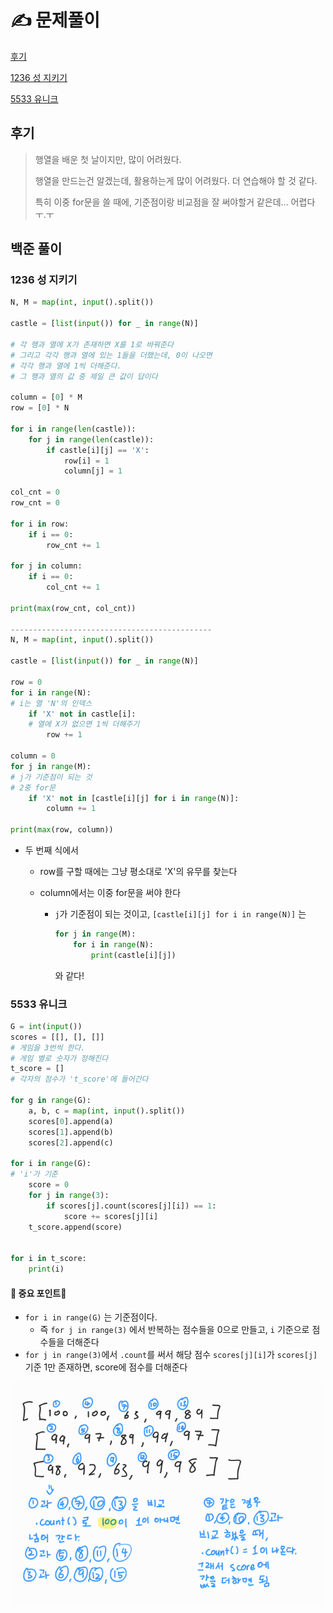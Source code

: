 # ✍️ 문제풀이

[후기](#후기)

[1236 성 지키기](#1236-성-지키기)

[5533 유니크](#5533-유니크)





## 후기

>행열을 배운 첫 날이지만, 많이 어려웠다.
>
>행열을 만드는건 알겠는데, 활용하는게 많이 어려웠다. 더 연습해야 할 것 같다.
>
>특히 이중 for문을 쓸 때에, 기준점이랑 비교점을 잘 써야할거 같은데... 어렵다 ㅜ.ㅜ



## 백준 풀이



### 1236 성 지키기

```python
N, M = map(int, input().split())

castle = [list(input()) for _ in range(N)]

# 각 행과 열에 X가 존재하면 X를 1로 바꿔준다
# 그리고 각각 행과 열에 있는 1들을 더했는데, 0이 나오면
# 각각 행과 열에 1씩 더해준다.
# 그 행과 열의 값 중 제일 큰 값이 답이다

column = [0] * M
row = [0] * N

for i in range(len(castle)):
    for j in range(len(castle)):
        if castle[i][j] == 'X':
            row[i] = 1
            column[j] = 1

col_cnt = 0
row_cnt = 0

for i in row:
    if i == 0:
        row_cnt += 1

for j in column:
    if i == 0:
        col_cnt += 1

print(max(row_cnt, col_cnt))

---------------------------------------------
N, M = map(int, input().split())

castle = [list(input()) for _ in range(N)]

row = 0
for i in range(N):
# i는 열 'N'의 인덱스
    if 'X' not in castle[i]:
    # 열에 X가 없으면 1씩 더해주기
        row += 1

column = 0
for j in range(M):
# j가 기준점이 되는 것
# 2중 for문
    if 'X' not in [castle[i][j] for i in range(N)]:
        column += 1

print(max(row, column))
```

- 두 번째 식에서

  - row를 구할 때에는 그냥 평소대로 'X'의 유무를 찾는다

  - column에서는 이중 for문을 써야 한다

    - `j`가 기준점이 되는 것이고, `[castle[i][j] for i in range(N)]` 는 

      ```python
      for j in range(M):
          for i in range(N):
              print(castle[i][j])
      ```

      와 같다!




### 5533 유니크

```python
G = int(input())
scores = [[], [], []]
# 게임을 3번씩 한다.
# 게임 별로 숫자가 정해진다
t_score = []
# 각자의 점수가 't_score'에 들어간다

for g in range(G):
    a, b, c = map(int, input().split())
    scores[0].append(a)
    scores[1].append(b)
    scores[2].append(c)

for i in range(G):
# 'i'가 기준
    score = 0
    for j in range(3):
        if scores[j].count(scores[j][i]) == 1:
            score += scores[j][i]
    t_score.append(score)


for i in t_score:
    print(i)
```

#### 🚨 중요 포인트🚨

- `for i in range(G)` 는 기준점이다.
  - 즉 `for j in range(3)` 에서 반복하는 점수들을 0으로 만들고, `i` 기준으로 점수들을 더해준다
- `for j in range(3)`에서 `.count`를 써서 해당 점수 `scores[j][i]`가 `scores[j]` 기준  1만 존재하면, score에 점수를 더해준다

![유니크설명](README.assets/유니크설명.png)
